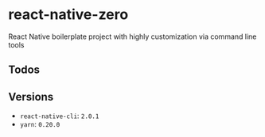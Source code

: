 # react-native-zero
React Native boilerplate project with highly customization via command line tools

## Todos

## Versions

- `react-native-cli`: `2.0.1`
- `yarn`: `0.20.0`